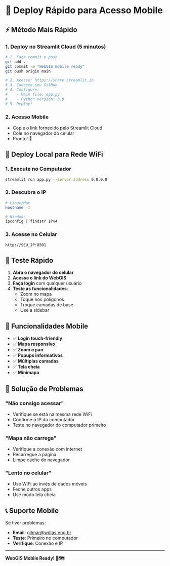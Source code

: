 # 📱 Deploy Rápido para Acesso Mobile

## ⚡ Método Mais Rápido

### 1. Deploy no Streamlit Cloud (5 minutos)

```bash
# 1. Faça commit e push
git add .
git commit -m "WebGIS mobile ready"
git push origin main

# 2. Acesse: https://share.streamlit.io
# 3. Conecte seu GitHub
# 4. Configure:
#    - Main file: app.py
#    - Python version: 3.9
# 5. Deploy!
```

### 2. Acesso Mobile
- Copie o link fornecido pelo Streamlit Cloud
- Cole no navegador do celular
- Pronto! 🎉

## 🔧 Deploy Local para Rede WiFi

### 1. Execute no Computador
```bash
streamlit run app.py --server.address 0.0.0.0
```

### 2. Descubra o IP
```bash
# Linux/Mac
hostname -I

# Windows
ipconfig | findstr IPv4
```

### 3. Acesse no Celular
```
http://SEU_IP:8501
```

## 📱 Teste Rápido

1. **Abra o navegador do celular**
2. **Acesse o link do WebGIS**
3. **Faça login** com qualquer usuário
4. **Teste as funcionalidades**:
   - Zoom no mapa
   - Toque nos polígonos
   - Troque camadas de base
   - Use a sidebar

## 🎯 Funcionalidades Mobile

- ✅ **Login touch-friendly**
- ✅ **Mapa responsivo**
- ✅ **Zoom e pan**
- ✅ **Popups informativos**
- ✅ **Múltiplas camadas**
- ✅ **Tela cheia**
- ✅ **Minimapa**

## 🚨 Solução de Problemas

### "Não consigo acessar"
- Verifique se está na mesma rede WiFi
- Confirme o IP do computador
- Teste no navegador do computador primeiro

### "Mapa não carrega"
- Verifique a conexão com internet
- Recarregue a página
- Limpe cache do navegador

### "Lento no celular"
- Use WiFi ao invés de dados móveis
- Feche outros apps
- Use modo tela cheia

## 📞 Suporte Mobile

Se tiver problemas:
- **Email**: gilmar@wdias.eng.br
- **Teste**: Primeiro no computador
- **Verifique**: Conexão e IP

---

**WebGIS Mobile Ready! 📱🗺️**